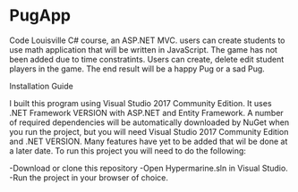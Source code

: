 # PugApp

Code Louisville C# course, an ASP.NET MVC. users can create students to use math application that will be written in JavaScript. The game has not been added due to time constratints. Users can create, delete edit student players in the game. The end result will be a happy Pug or a sad Pug. 

Installation Guide

I built this program using Visual Studio 2017 Community Edition. It uses .NET Framework VERSION with ASP.NET and Entity Framework. 
A number of required dependencies will be automatically downloaded by NuGet when you run the project, but you will need Visual Studio 2017 Community Edition and .NET VERSION. Many features have yet to be added that wil be done at a later date. 
To run this project you will need to do the following:

-Download or clone this repository
-Open Hypermarine.sln in Visual Studio.
-Run the project in your browser of choice.
